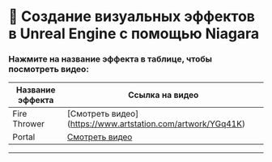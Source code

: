 # 🌟 Создание визуальных эффектов в Unreal Engine с помощью Niagara

### Нажмите на название эффекта в таблице, чтобы посмотреть видео:

| **Название эффекта** | **Ссылка на видео** |
|----------------------|---------------------|
| Fire Thrower         | [Смотреть видео] (https://www.artstation.com/artwork/YGq41K) |
| Portal               | [Смотреть видео](https://www.artstation.com/artwork/YGq41K) |
****
